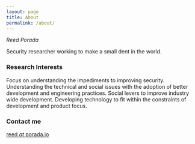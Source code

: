 ```yaml
---
layout: page
title: About
permalink: /about/
---
```


*Reed Porada*

Security researcher working to make a small dent in the world.

### Research Interests

Focus on understanding the impediments to improving security. Understanding the technical and social issues with the adoption of better development and engineering practices. Social levers to improve industry wide development. Developing technology to fit within the constraints of development and product focus.

### Contact me

[reed _at_ porada.io](mailto:reed@porada.io)
